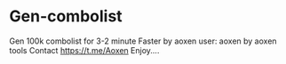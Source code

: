 # Gen-combolist
Gen 100k combolist for 3-2 minute Faster by aoxen 
user: aoxen
by aoxen tools
Contact https://t.me/Aoxen
Enjoy....
